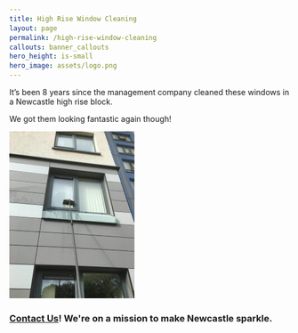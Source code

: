 ```yaml
---
title: High Rise Window Cleaning
layout: page
permalink: /high-rise-window-cleaning
callouts: banner_callouts
hero_height: is-small
hero_image: assets/logo.png
---
```


It’s been 8 years since the management company cleaned these windows in a Newcastle high rise block.

We got them looking fantastic again though!

<a href="assets/highrise1.jpg" target="_blank">![High Rise Image](assets/highrise1.jpg)</a>

### [Contact Us](/contact-us)! We're on a mission to make Newcastle sparkle.